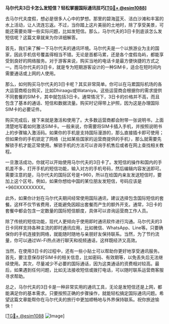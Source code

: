 **马尔代夫3日卡怎么发短信？轻松掌握国际通讯技巧[[TG💪+ @esim1088](https://t.me/s/esim1088)]**

去马尔代夫度假，想必是很多人心中的梦想。那里的碧海蓝天、洁白沙滩和丰富的水上活动，让人流连忘返。不过，当你踏上这片美丽的土地时，除了享受美景，可能还需要处理一些实际问题，比如发短信。那么，马尔代夫的3日卡到底该怎么发短信呢？这篇文章就来为你详细解答。

首先，我们来了解一下马尔代夫的通讯环境。马尔代夫是一个以旅游业为主的国家，因此手机信号覆盖得相当不错。无论是首都马累，还是各个度假岛屿，都能享受到良好的网络服务。对于游客来说，购买当地的电话卡是最方便快捷的方式之一。而马尔代夫的3日卡，就是专为短期游客设计的一种SIM卡，适合在短时间内需要通话或上网的人使用。

那么，如何购买马尔代夫的3日卡呢？其实非常简单。你可以在马累国际机场的各大运营商柜台购买，比如Dhiraagu或Wataniya。这些运营商会根据你的需求提供不同套餐的SIM卡，其中就包括3日卡。通常情况下，3日卡的价格并不高，而且包含了基本的通话、短信和数据流量。购买时记得带上护照，因为这是办理国际SIM卡的必要证件。

购买完成后，接下来就是激活和使用了。大多数运营商都会附带一张说明书，上面清楚地写着如何激活SIM卡。一般来说，你需要将SIM卡插入手机，并按照说明书上的步骤输入激活码。如果你的手机是支持国际漫游的，那么直接插卡即可使用；但如果你的手机锁定了网络（比如某些国家的运营商提供的手机），那么就需要先解锁手机才能正常使用。解锁手机的方法可以咨询手机售后或者在网上查找相关教程。

一旦激活成功，你就可以开始使用马尔代夫的3日卡了。发短信的操作和国内的手机差不多，打开手机的短信功能，输入对方的手机号码，然后编辑内容发送即可。需要注意的是，马尔代夫的国际区号是+960，所以在给国内亲友发送短信时，要加上这个区号。例如，如果你想给中国的某位朋友发短信，号码应该是+960XXXXXXXXX。

此外，如果你计划在马尔代夫期间经常使用国际通讯，建议选择包含国际短信的套餐。这样不仅节省费用，还能避免因超出套餐而产生的额外开支。通常，3日卡的套餐中都会包含一定数量的国际短信额度，具体可以咨询运营商工作人员。

除了传统的短信功能，现代人更倾向于使用即时通讯软件进行沟通。马尔代夫的3日卡同样支持各种主流的即时通讯应用，比如微信、WhatsApp、Line等。只要确保你的手机连接到网络，就能随时随地与亲朋好友保持联系。当然，为了节约流量，你可以通过Wi-Fi热点进行聊天和视频通话，这样既经济又高效。

当然，在使用3日卡的过程中，还有一些小贴士可以帮助你更好地享受通讯服务。首先，要注意保存好SIM卡的相关信息，比如密码、有效期等，以免丢失后无法继续使用。其次，尽量减少不必要的国际通话，因为这类通话的资费相对较高。最后，如果遇到任何问题，比如无法接收短信或拨打电话，可以随时联系运营商客服寻求帮助。

总之，马尔代夫的3日卡是一种非常实用的通讯工具，无论是发短信还是上网，都能满足你的基本需求。只要按照正确的步骤操作，就能轻松搞定国际通讯问题。希望这篇文章能帮你在马尔代夫的旅行中更加顺畅地与外界保持联系。祝你旅途愉快！

[[TG💪+ @esim1088](https://t.me/s/esim1088) ![Image](https://i.postimg.cc/4NQfJmqS/Snipaste-2025-05-13-00-14-12.png)]